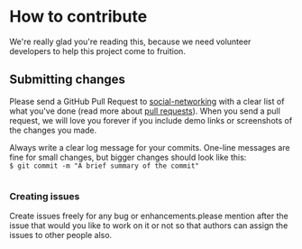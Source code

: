 # How to contribute
We're really glad you're reading this, because we need volunteer developers to help this project come to fruition.

## Submitting changes
Please send a GitHub Pull Request to [social-networking](https://github.com/sandeepsajan0/social-networking) with a clear list of what you've done (read more about [pull requests](https://help.github.com/articles/about-pull-requests/)). When you send a pull request, we will love you forever if you include demo links or screenshots of the changes you made.


Always write a clear log message for your commits. One-line messages are fine for small changes, but bigger changes should look like this:<br>
<code>$ git commit -m "A brief summary of the commit"<br>
</code>

### Creating issues<br>
Create issues freely for any bug or enhancements.please mention after the issue that would you like to work on it or not so that authors can assign the issues to other people also.
